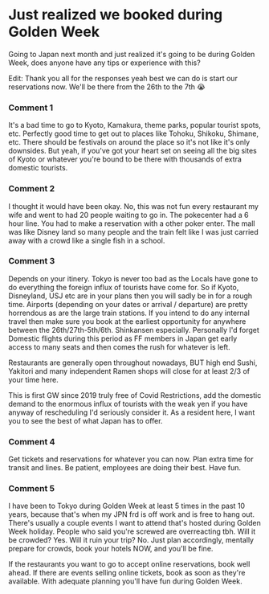 # Just realized we booked during Golden  Week

Going to Japan next month and just realized it's going to be during Golden Week, does anyone have any tips or experience with this?

Edit:
Thank you all for the responses yeah best we can do is start our reservations now. We'll be there from the 26th to the 7th 😭

### Comment 1

It's a bad time to go to Kyoto, Kamakura, theme parks, popular tourist spots, etc. Perfectly good time to get out to places like Tohoku, Shikoku, Shimane, etc. There should be festivals on around the place so it's not like it's only downsides. But yeah, if you've got your heart set on seeing all the big sites of Kyoto or whatever you're bound to be there with thousands of extra domestic tourists.

### Comment 2

I thought it would have been okay. No, this was not fun every restaurant my wife and went to had 20 people waiting to go in. The pokecenter had a 6 hour line. You had to make a reservation with a other poker enter. The mall was like Disney land so many people and the train felt like I was just carried away with a crowd like a single fish in a school.

### Comment 3

Depends on your itinery. Tokyo is never too bad as the Locals have gone to do everything the foreign influx of tourists have come for. So if Kyoto, Disneyland, USJ etc are in your plans then you will sadly be in for a rough time. Airports (depending on your dates or arrival / departure) are pretty horrendous as are the large train stations. If you intend to do any internal travel then make sure you book at the earliest opportunity for anywhere between the 26th/27th-5th/6th. Shinkansen especially. Personally I'd forget Domestic flights during this period as FF members in Japan get early access to many seats and then comes the rush for whatever is left.

Restaurants are generally open throughout nowadays, BUT high end Sushi, Yakitori and many independent Ramen shops will close for at least 2/3 of your time here.

This is first GW since 2019 truly free of Covid Restrictions, add the domestic demand to the enormous influx of tourists with the weak yen if you have anyway of rescheduling I'd seriously consider it. As a resident here, I want you to see the best of what Japan has to offer.

### Comment 4

Get tickets and reservations for whatever you can now.
Plan extra time for transit and lines. 
Be patient, employees are doing their best.
Have fun.

### Comment 5

 I have been to Tokyo during Golden Week at least 5 times in the past 10 years, because that's when my JPN frd is off work and is free to hang out. There's usually a couple events I want to attend that's hosted during Golden Week holiday. People who said you're screwed are overreacting tbh. Will it be crowded? Yes. Will it ruin your trip? No. Just plan accordingly, mentally prepare for crowds, book your hotels NOW, and you'll be fine.

If the restaurants you want to go to accept online reservations, book well ahead. If there are events selling online tickets, book as soon as they're available. With adequate planning you'll have fun during Golden Week.

